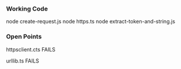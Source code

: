 ### Working Code

node create-request.js
node https.ts
node extract-token-and-string.js


### Open Points

httpsclient.cts FAILS

urllib.ts FAILS

